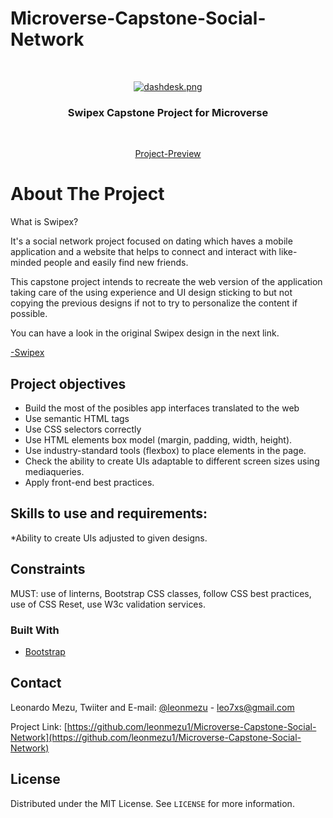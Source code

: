 # Microverse-Capstone-Social-Network

<!-- PROJECT LOGO DESKTOP-->
<br />
<p align="center">
  <a href="https://raw.githack.com/leonmezu1/Working-with-bootstrap-4-Microverse-Project/Beta/index.html">
    <img src="images/dashdesk.png" alt="dashdesk.png">
  </a>

  <h3 align="center">Swipex Capstone Project for Microverse</h3>
</p>

<br />
<p align="center">
  <a href="https://rawcdn.githack.com/leonmezu1/Microverse-Capstone-Social-Network/b085185be69404eea880e8d461e713e74f489115/login.html">Project-Preview</a>
</p>

<!-- ABOUT THE PROJECT -->
# About The Project

What is Swipex?

It's a social network project focused on dating which haves a mobile application and a website that helps to connect and interact with like-minded people and easily find new friends.

This capstone project intends to recreate the web version of the application taking care of the using experience and UI design sticking to but not copying the previous designs if not to try to personalize the content if possible.

You can have a look in the original Swipex design in the next link.

[-Swipex](https://fireart.studio/cases/swipex/)


## Project objectives

* Build the most of the posibles app interfaces translated to the web
* Use semantic HTML tags
* Use CSS selectors correctly
* Use HTML elements box model (margin, padding, width, height).
* Use industry-standard tools (flexbox) to place elements in the page.
* Check the ability to create UIs adaptable to different screen sizes using mediaqueries.
* Apply front-end best practices.


## Skills to use and requirements:

*Ability to create UIs adjusted to given designs.

## Constraints

MUST: use of linterns, Bootstrap CSS classes, follow CSS best practices, use of CSS Reset, use W3c validation services.


### Built With

* [Bootstrap](https://getbootstrap.com)



<!-- CONTACT -->
## Contact


Leonardo Mezu, Twiiter and E-mail: [ @leonmezu](https://twitter.com/leonmezu) - leo7xs@gmail.com

Project Link: [https://github.com/leonmezu1/Microverse-Capstone-Social-Network](https://github.com/leonmezu1/Microverse-Capstone-Social-Network)



<!-- LICENSE -->
## License

Distributed under the MIT License. See `LICENSE` for more information.



